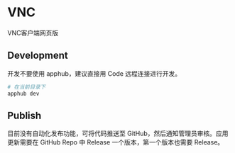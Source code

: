 # VNC

VNC客户端网页版

## Development

开发不要使用 apphub，建议直接用 Code 远程连接进行开发。

```bash
# 在当前目录下
apphub dev
```

## Publish

目前没有自动化发布功能，可将代码推送至 GitHub，然后通知管理员审核。应用更新需要在 GitHub Repo 中 Release 一个版本，第一个版本也需要 Release。